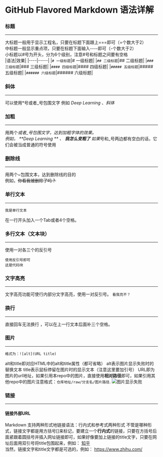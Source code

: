 GitHub Flavored Markdown 语法详解
================================
### 标题
-------
大标题一般用于显示工程名，只要在标题下面跟上===即可（=个数大于2）<br>
中标题一般显示重点项，只要在标题下面输入----即可（-个数大于2）<br>
小标题以#号为开头，分为6个级别，注意#号和标题之间要有空格<br>
|语法|效果|
|----|-----|
|`# 一级标题`|# 一级标题|
|`## 二级标题`|## 二级标题|
|`### 三级标题`|### 三级标题|
|`#### 四级标题`|#### 四级标题|
|`##### 五级标题`|##### 五级标题|
|`###### 六级标题`|###### 六级标题|

### 斜体
-------
可以使用*号或者_号包围文字
例如 *Deep Learning* 、_斜体_
### 加粗
-------
用两个*或者_号包围文字，达到加粗字体的效果。<br>
例如， **Deep Learning ** 、 __我怎么变粗了__
如果*号和_号两边都有空白的话，它们会被当成普通的符号使用
### 删除线
----------
用两个~包围文本，达到删除线的目的<br>
例如，~~你看我被删除了吗？~~

### 单行文本
-----------
	我是单行文本
在一行开头加入一个Tab或者4个空格。   
### 多行文本（文本块）
-------------
使用一对各三个的反引号<br>
```
使用反引号即可
这是代码块
```
### 文字高亮
------------
文字高亮功能可使行内部分文字高亮，使用一对反引号。
`看我亮不？`
### 换行
-------
直接回车无法换行 ，可以在上一行文本后面补三个空格。
### 图片
--------
	格式为：![alt](URL title)
alt和title即对应HTML中的alt和title属性（都可省略）
alt表示图片显示失败时的替换文本
title表示鼠标停留在图片时的显示文本（注意这里要加引号）
URL即为图片的url地址，如果引用本repo中的图片，直接使用**相对路径**即可，如果引用其他repo中的图片注意格式：`仓库地址/raw/分支名/图片路径`.
![图片显示失败](http://wx2.sinaimg.cn/large/77ba098bgy1ffr3i7d3zij21kw167wx1.jpg "鲸鱼座")
### 链接
--------
#### 链接外部URL
Markdown 支持两种形式地链接语法：行内式和参考式两种形式
不管是哪种形式，链接文字都是用方括号[]来标记，要建立一个**行内式**的链接，只要在方括号后面紧跟着圆括号并插入网址链接即可，如果好像要加上链接的title文字，只要在网址后面用双引号将title包围起来，例如：
[知乎](https://www.zhihu.com/ "首页")<br>
当然，链接文字和title文字都是可选的，例如：
https://www.zhihu.com/
